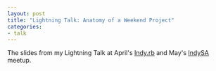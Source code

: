 ```yaml
---
layout: post
title: "Lightning Talk: Anatomy of a Weekend Project"
categories:
- talk
---
```


The slides from my Lightning Talk at April's [Indy.rb][irb] and May's [IndySA][isa] meetup.
<script src="http://speakerdeck.com/embed/4f947b49ac5fc103ec015c11.js"></script>

[irb]: http://indyrb.org
[isa]: http://indysa.org
